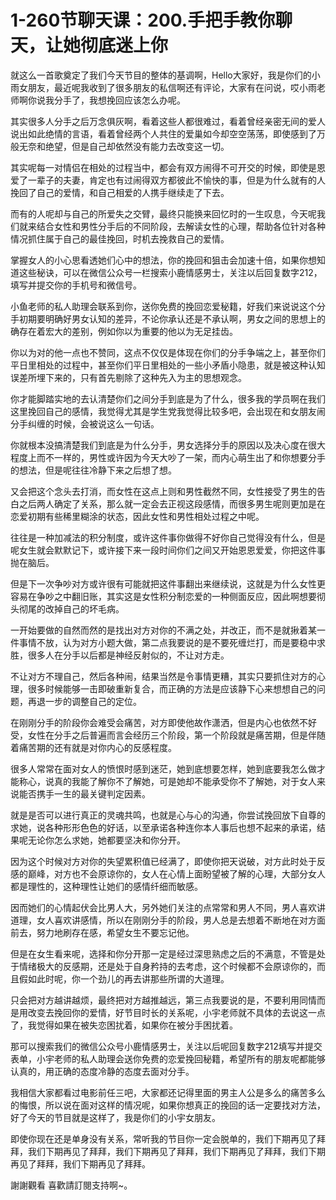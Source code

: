 # 1-260节聊天课：200.手把手教你聊天，让她彻底迷上你

就这么一首歌奠定了我们今天节目的整体的基调啊，Hello大家好，我是你们的小雨女朋友，最近呢我收到了很多朋友的私信啊还有评论，大家有在问说，哎小雨老师啊你说我分手了，我想挽回应该怎么办呢。

其实很多人分手之后万念俱灰啊，看着这些人都很难过，看着曾经亲密无间的爱人说出如此绝情的言语，看着曾经两个人共住的爱巢如今却空空荡荡，即使感到了万般无奈和绝望，但是自己却依然没有能力去改变这一切。

其实呢每一对情侣在相处的过程当中，都会有双方闹得不可开交的时候，即使是恩爱了一辈子的夫妻，肯定也有过闹得双方都彼此不愉快的事，但是为什么就有的人挽回了自己的爱情，和自己相爱的人携手继续走了下去。

而有的人呢却与自己的所爱失之交臂，最终只能换来回忆时的一生叹息，今天呢我们就来结合女性和男性分手后的不同阶段，去解读女性的心理，帮助各位针对各种情况抓住属于自己的最佳挽回，时机去挽救自己的爱情。

掌握女人的小心思看透她们心中的想法，你的挽回和狙击会加速十倍，如果你想知道这些秘诀，可以在微信公众号一栏搜索小鹿情感男士，关注以后回复数字212，填写并提交你的手机号和微信号。

小鱼老师的私人助理会联系到你，送你免费的挽回恋爱秘籍，好我们来说说这个分手初期要明确好男女认知的差异，不论你承认还是不承认啊，男女之间的思想上的确存在着宏大的差别，例如你以为重要的他以为无足挂齿。

你以为对的他一点也不赞同，这点不仅仅是体现在你们的分手争端之上，甚至你们平日里相处的过程中，甚至你们平日里相处的一些小矛盾小隐患，就是被这种认知误差所埋下来的，只有首先剔除了这种先入为主的思想观念。

你才能脚踏实地的去认清楚你们之间分手到底是为了什么，很多我的学员啊在我们这里挽回自己的感情，我觉得尤其是学生党我觉得比较多吧，会出现在和女朋友闹分手纠缠的时候，会被说这么一句话。

你就根本没搞清楚我们到底是为什么分手，男女选择分手的原因以及决心度在很大程度上而不一样的，男性或许因为今天大吵了一架，而内心萌生出了和你想要分手的想法，但是呢往往冷静下来之后想了想。

又会把这个念头去打消，而女性在这点上则和男性截然不同，女性接受了男生的告白之后两人确定了关系，那么就一定会去正视这段感情，而很多男生呢则更加是在恋爱初期有些稀里糊涂的状态，因此女性和男性相处过程之中呢。

往往是一种加减法的积分制度，或许这件事你做得不好你自己觉得没有什么，但是呢女生就会默默记下，或许接下来一段时间你们之间又开始恩恩爱爱，你把这件事抛在脑后。

但是下一次争吵对方或许很有可能就把这件事翻出来继续说，这就是为什么女性更容易在争吵之中翻旧账，其实这是女性积分制恋爱的一种侧面反应，因此啊想要彻头彻尾的改掉自己的坏毛病。

一开始要做的自然而然的是找出对方对你的不满之处，并改正，而不是就揪着某一件事情不放，认为对方小题大做，第二点我要说的是不要死缠烂打，而是要稳中求胜，很多人在分手以后都是神经反射似的，不让对方走。

不让对方不理自己，然后各种闹，结果当然是令事情更糟，其实只要抓住对方的心理，很多时候能够一击即破重新复合，而正确的方法是应该静下心来想想自己的问题，再退一步的调整自己的定位。

在刚刚分手的阶段你会难受会痛苦，对方即使他故作潇洒，但是内心也依然不好受，女性在分手之后普遍而言会经历三个阶段，第一个阶段就是痛苦期，但是伴随着痛苦期的还有就是对你内心的反感程度。

很多人常常在面对女人的愤恨时感到迷茫，她到底想要怎样，她到底要我怎么做才能称心，说真的我能了解你不了解她，可是她却不能承受你不了解她，对于女人来说能否携手一生的最关键判定因素。

就是是否可以进行真正的灵魂共鸣，也就是心与心的沟通，你尝试挽回放下自尊的求她，说各种形形色色的好话，以至承诺各种连你本人事后也想不起来的承诺，结果呢无论你怎么求她，她都要坚决和你分开。

因为这个时候对方对你的失望累积值已经满了，即使你把天说破，对方此时处于反感的巅峰，对方也不会原谅你的，女人在心情上面盼望被了解的心理，大部分女人都是理性的，这种理性让她们的感情纤细而敏感。

因而她们的心情起伏会比男人大，另外她们关注的点常常和男人不同，男人喜欢讲道理，女人喜欢讲感情，所以在刚刚分手的阶段，男人总是去想着不断地在对方面前去，努力地刷存在感，希望女生不要忘记他。

但是在女生看来呢，选择和你分开那一定是经过深思熟虑之后的不满意，不管是处于情绪极大的反感期，还是处于自身矜持的去考虑，这个时候都不会原谅你的，而且假如此时呢，你一个劲儿的再去讲那些所谓的大道理。

只会把对方越讲越烦，最终把对方越推越远，第三点我要说的是，不要利用同情而是用改变去挽回你的爱情，好节目时长的关系呢，小宇老师就不具体的去说这一点了，我觉得如果在被失恋困扰着，如果你在被分手困扰着。

那可以搜索我们的微信公众号小鹿情感男士，关注以后呢回复数字212填写并提交表单，小宇老师的私人助理会送你免费的恋爱挽回秘籍，希望所有的朋友呢都能够认真的，用正确的态度冷静的态度去面对分手。

我相信大家都看过电影前任三吧，大家都还记得里面的男主人公是多么的痛苦多么的悔恨，所以说在面对这样的情况呢，如果你想真正的挽回的话一定要找对方法，好了今天的节目就是这样了，我是你们的小宇女朋友。

即使你现在还是单身没有关系，常听我的节目你一定会脱单的，我们下期再见了拜拜，我们下期再见了拜拜，我们下期再见了拜拜，我们下期再见了拜拜，我们下期再见了拜拜，我们下期再见了拜拜。

謝謝觀看 喜歡請訂閱支持啊~。